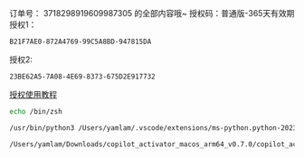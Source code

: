 

订单号： 3718298919609987305 的全部内容哦~
授权码：普通版-365天有效期
授权1：
```
B21F7AE0-872A4769-99C5A8BD-947815DA
```
授权2:
```
23BE62A5-7A08-4E69-8373-675D2E917732
```

[授权使用教程](https://dux6kdaf9m.feishu.cn/docx/QIkcdLncboJioExQKAzc3VsSnMb)



```bash
echo /bin/zsh

/usr/bin/python3 /Users/yamlam/.vscode/extensions/ms-python.python-2023.22.1/pythonFiles/printEnvVariablesToFile.py /Users/yamlam/.vscode/extensions/ms-python.python-2023.22.1/pythonFiles/deactivate/zsh/envVars.txt

/Users/yamlam/Downloads/copilot_activator_macos_arm64_v0.7.0/copilot_activator ; exit;

```